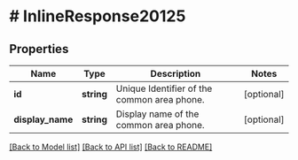 # # InlineResponse20125

## Properties

Name | Type | Description | Notes
------------ | ------------- | ------------- | -------------
**id** | **string** | Unique Identifier of the common area phone. | [optional] 
**display_name** | **string** | Display name of the common area phone. | [optional] 

[[Back to Model list]](../../README.md#documentation-for-models) [[Back to API list]](../../README.md#documentation-for-api-endpoints) [[Back to README]](../../README.md)


